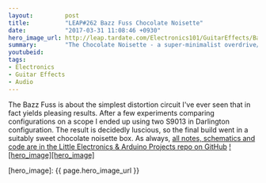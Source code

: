 ```yaml
---
layout:         post
title:          "LEAP#262 Bazz Fuss Chocolate Noisette"
date:           "2017-03-31 11:08:46 +0930"
hero_image_url: http://leap.tardate.com/Electronics101/GuitarEffects/BazzFuss/assets/BazzFuss_build.jpg
summary:        "The Chocolate Noisette - a super-minimalist overdrive/distortion/fuzz effect circuit"
youtubeid:
tags:
- Electronics
- Guitar Effects
- Audio
---
```


The Bazz Fuss is about the simplest distortion circuit I've ever seen that in fact yields pleasing results.
After a few experiments comparing configurations on a scope I ended up using two S9013 in Darlington configuration.
The result is decidedly luscious, so the final build went in a suitably sweet chocolate noisette box.
As always, [all notes, schematics and code are in the Little Electronics & Arduino Projects repo on GitHub][project]
[![hero_image][hero_image]][project]

[leap]: http://leap.tardate.com
[project]: https://github.com/tardate/LittleArduinoProjects/tree/master/Electronics101/GuitarEffects/BazzFuss
[hero_image]: {{ page.hero_image_url }}
